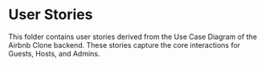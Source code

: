 # User Stories

This folder contains user stories derived from the Use Case Diagram of the Airbnb Clone backend. These stories capture the core interactions for Guests, Hosts, and Admins.
